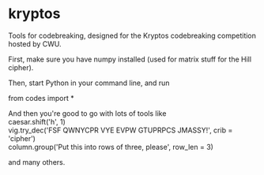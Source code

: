 # kryptos
Tools for codebreaking, designed for the Kryptos codebreaking competition hosted by CWU.

First, make sure you have numpy installed (used for matrix stuff for the Hill cipher).

Then, start Python in your command line, and run

from codes import *

And then you're good to go with lots of tools like
  <br>caesar.shift('h', 1)
  <br>vig.try_dec('FSF QWNYCPR VYE EVPW GTUPRPCS JMASSY!', crib = 'cipher')
  <br>column.group('Put this into rows of three, please', row_len = 3)
  
and many others.
